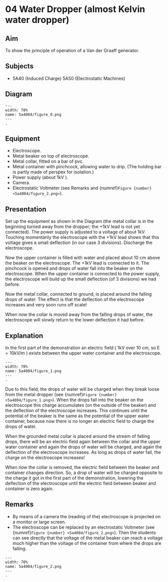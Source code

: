 # 04 Water Dropper (almost Kelvin water dropper) 
    
  
## Aim   
 To show the principle of operation of a Van der Graaff generator.    
  
## Subjects   
* 5A40 (Induced Charge) 5A50 (Electrostatic Machines)   

## Diagram
   
```{figure} figures/figure_0.png  
---  
width: 70%  
name: 5a4004/figure_0.png  
---  
. 
```

## Equipment
- Electroscope.
- Metal beaker on top of electroscope.
- Metal collar, fitted on a bar of pvc.
- Metal container with pinchcock, allowing water to drip. (The holding bar is partly made of perspex for isolation.)
- Power supply (about $1 \mathrm{kV}$ ).
- Camera.
- Electrostatic Voltmeter (see Remarks and {numref}`Figure {number} <5a4004/figure_2.png>`).
     
  
## Presentation   
Set up the equipment as shown in the Diagram (the metal collar is in the beginning turned away from the dropper; the $+1 \mathrm{kV}$ lead is not yet connected). The power supply is adjusted to a voltage of about $1 \mathrm{kV}$. Touching momentarily the electroscope with the $+1 \mathrm{kV}$ lead shows that this voltage gives a small deflection (in our case 3 divisions). Discharge the electroscope.

Now the upper container is filled with water and placed about $10 \mathrm{~cm}$ above the beaker on the electroscope. The $+1 \mathrm{kV}$ lead is connected to it. The pinchcock is opened and drops of water fall into the beaker on the electroscope. When the upper container is connected to the power supply, the electroscope will build up the small deflection (of 3 divisions) we had before.

Now the metal collar, connected to ground, is placed around the falling drops of water. The effect is that the deflection of the electroscope increases and very soon runs off scale!

When now the collar is moved away from the falling drops of water, the electroscope will slowly return to the lower deflection it had before.    
  
## Explanation   
In the first part of the demonstration an electric field ( $1 \mathrm{kV}$ over $10 \mathrm{~cm}$, so $\mathrm{E}=10 \mathrm{kV} / \mathrm{m}$ ) exists between the upper water container and the electroscope.

```{figure} figures/figure_1.png  
---  
width: 70%  
name: 5a4004/figure_1.png  
---  
. 
```

Due to this field, the drops of water will be charged when they break loose from the metal dropper (see {numref}`Figure {number} <5a4004/figure_1.png>`). When the drops fall into the beaker on the electroscope this charge accumulates (on the outside of the beaker) and the deflection of the electroscope increases. This continues until the potential of the beaker is the same as the potential of the upper water container, because now there is no longer an electric field to charge the drops of water.

When the grounded metal collar is placed around the stream of falling drops, there will be an electric field again between the collar and the upper water container and again the drops of water will be charged, and again the deflection of the electroscope increases. As long as drops of water fall, the charge on the electroscope increases!

When now the collar is removed, the electric field between the beaker and container changes direction. So, a drop of water will be charged opposite to the charge it got in the first part of the demonstration, lowering the deflection of the electroscope until the electric field between beaker and container is zero again.    
  
## Remarks   
- By means of a camera the (reading of the) electroscope is projected on a monitor or large screen.
- The electroscope can be replaced by an electrostatic Voltmeter (see {numref}`Figure {number} <5a4004/figure_2.png>`). Then the students can see directly that the voltage of the metal beaker can reach a voltage much higher than the voltage of the container from where the drops are falling. 
```{figure} figures/figure_2.png  
---  
width: 70%  
name: 5a4004/figure_2.png  
---  
.
```
 
 